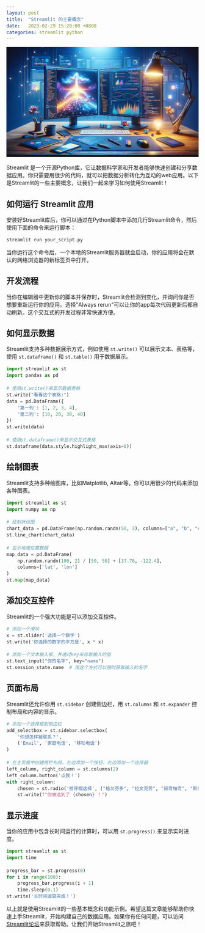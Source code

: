 ```yaml
---
layout: post
title:  "Streamlit 的主要概念"
date:   2023-02-29 15:20:00 +0800
categories: streamlit python
---
```


![](https://raw.githubusercontent.com/jamiesun/images/master/default/J0uPIG.png)

Streamlit 是一个开源Python库，它让数据科学家和开发者能够快速创建和分享数据应用。你只需要用很少的代码，就可以把数据分析转化为互动的web应用。以下是Streamlit的一些主要概念，让我们一起来学习如何使用Streamlit！

## 如何运行 Streamlit 应用

安装好Streamlit库后，你可以通过在Python脚本中添加几行Streamlit命令，然后使用下面的命令来运行脚本：

```bash
streamlit run your_script.py
```

当你运行这个命令后，一个本地的Streamlit服务器就会启动，你的应用将会在默认的网络浏览器的新标签页中打开。

## 开发流程

当你在编辑器中更新你的脚本并保存时，Streamlit会检测到变化，并询问你是否想要重新运行你的应用。选择"Always rerun"可以让你的app每次代码更新后都自动刷新。这个交互式的开发过程非常快速方便。

## 如何显示数据

Streamlit支持多种数据展示方式，例如使用 `st.write()` 可以展示文本、表格等，使用 `st.dataframe()` 和 `st.table()` 用于数据展示。

```python
import streamlit as st
import pandas as pd

# 使用st.write()来显示数据表格
st.write("看看这个表格:")
data = pd.DataFrame({
    '第一列': [1, 2, 3, 4],
    '第二列': [10, 20, 30, 40]
})
st.write(data)

# 使用st.dataframe()来显示交互式表格
st.dataframe(data.style.highlight_max(axis=0))
```

## 绘制图表

Streamlit支持多种绘图库，比如Matplotlib, Altair等。你可以用很少的代码来添加各种图表。

```python
import streamlit as st
import numpy as np

# 绘制折线图
chart_data = pd.DataFrame(np.random.randn(50, 3), columns=["a", "b", "c"])
st.line_chart(chart_data)

# 显示地理位置数据
map_data = pd.DataFrame(
    np.random.randn(100, 2) / [50, 50] + [37.76, -122.4],
    columns=['lat', 'lon']
)
st.map(map_data)
```

## 添加交互控件

Streamlit的一个强大功能是可以添加交互控件。

```python
# 添加一个滑块
x = st.slider('选择一个数字')
st.write('你选择的数字的平方是', x * x)

# 添加一个文本输入框，并通过key来存取输入的值
st.text_input("你的名字", key="name")
st.session_state.name  # 用这个方式可以随时获取输入的名字
```

## 页面布局

Streamlit还允许你用 `st.sidebar` 创建侧边栏，用 `st.columns` 和 `st.expander` 控制布局和内容的显示。

```python
# 添加一个选择框到侧边栏
add_selectbox = st.sidebar.selectbox(
    '你想怎样被联系？',
    ('Email', '家庭电话', '移动电话')
)

# 在主页面中创建两栏布局，左边添加一个按钮，右边添加一个选择器
left_column, right_column = st.columns(2)
left_column.button('点我！')
with right_column:
    chosen = st.radio('排序帽选择', ("格兰芬多", "拉文克劳", "赫奇帕奇", "斯莱特林"))
    st.write(f"你被选到了 {chosen} ！")
```

## 显示进度

当你的应用中包含长时间运行的计算时，可以用 `st.progress()` 来显示实时进度。

```python
import streamlit as st
import time

progress_bar = st.progress(0)
for i in range(100):
    progress_bar.progress(i + 1)
    time.sleep(0.1)
st.write('长时间运算完成！')
```

以上就是使用Streamlit的一些基本概念和功能示例。希望这篇文章能够帮助你快速上手Streamlit，开始构建自己的数据应用。如果你有任何问题，可以访问[Streamlit论坛](https://discuss.streamlit.io/)来获取帮助。让我们开始Streamlit之旅吧！
